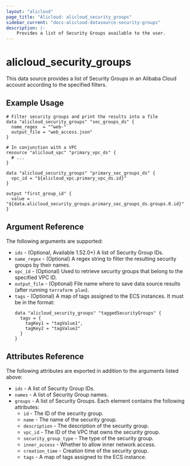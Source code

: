 ```yaml
---
layout: "alicloud"
page_title: "Alicloud: alicloud_security_groups"
sidebar_current: "docs-alicloud-datasource-security-groups"
description: |-
    Provides a list of Security Groups available to the user.
---
```


# alicloud\_security\_groups

This data source provides a list of Security Groups in an Alibaba Cloud account according to the specified filters.

## Example Usage

```
# Filter security groups and print the results into a file
data "alicloud_security_groups" "sec_groups_ds" {
  name_regex  = "^web-"
  output_file = "web_access.json"
}

# In conjunction with a VPC
resource "alicloud_vpc" "primary_vpc_ds" {
  # ...
}

data "alicloud_security_groups" "primary_sec_groups_ds" {
  vpc_id = "${alicloud_vpc.primary_vpc_ds.id}"
}

output "first_group_id" {
  value = "${data.alicloud_security_groups.primary_sec_groups_ds.groups.0.id}"
}
```

## Argument Reference

The following arguments are supported:

* `ids` - (Optional, Available 1.52.0+) A list of Security Group IDs.
* `name_regex` - (Optional) A regex string to filter the resulting security groups by their names.
* `vpc_id` - (Optional) Used to retrieve security groups that belong to the specified VPC ID.
* `output_file` - (Optional) File name where to save data source results (after running `terraform plan`).
* `tags` - (Optional) A map of tags assigned to the ECS instances. It must be in the format:
  ```
  data "alicloud_security_groups" "taggedSecurityGroups" {
    tags = {
      tagKey1 = "tagValue1",
      tagKey2 = "tagValue2"
    }
  }
  ```

## Attributes Reference

The following attributes are exported in addition to the arguments listed above:

* `ids` - A list of Security Group IDs.
* `names` - A list of Security Group names.
* `groups` - A list of Security Groups. Each element contains the following attributes:
  * `id` - The ID of the security group.
  * `name` - The name of the security group.
  * `description` - The description of the security group.
  * `vpc_id` - The ID of the VPC that owns the security group.
  * `security_group_type` - The type of the security group.
  * `inner_access` - Whether to allow inner network access.
  * `creation_time` - Creation time of the security group.
  * `tags` - A map of tags assigned to the ECS instance.